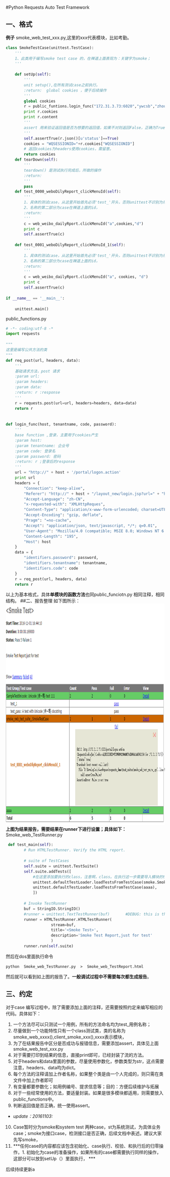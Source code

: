 #Python Requests Auto Test Framework
## 一、格式
**例子**
smoke_web_test_xxx.py,这里的xxx代表模块，比如考勤。
```python
class SmokeTestCase(unittest.TestCase):
    '''
    1、此类用于编写smoke test case 的，在禅道上面表现为：关键字为smoke；
    '''

    def setUp(self):
        '''
        unit setup(),在所有测试case之前执行。
        :return:  global cookies ，便于后续操作
        '''
        global cookies
        r = public_funtions.login_func("172.31.3.73:6020","ywcsb","zhouyong","a111111")
        print r.cookies
        print r.content
        '''
        assert 用来验证返回值是否为想要的返回值，如果不对则返回False，正确为True
        '''
        self.assertTrue(r.json()[u'status']==True)
        cookies = "WQSESSIONID="+r.cookies["WQSESSIONID"]
        # 返回cookies为headers使用cookies，需留意。
        return cookies
    def tearDown(self):
        '''
        teardown() 是测试执行完成后，所做的操作
        :return:
        '''
        pass
    def test_0000_weboDilyReport_clickMenuId(self):
        '''
        1、具体的测试case，从这里开始首先必须'test_'开头，否则unittest不识别为用例，
        2、名称的第二部分为case在禅道上面的id，
        :return:
        '''
        c = web_weibo_dailyRport.clickMenuId("a",cookies,"d")
        print c
        self.assertTrue(c)

    def test_0001_weboDilyReport_clickMenuId_1(self):
        '''
        1、具体的测试case，从这里开始首先必须'test_'开头，否则unittest不识别为用例，
        2、名称的第二部分为case在禅道上面的id，
        :return:
        '''
        c = web_weibo_dailyRport.clickMenuId("a", cookies, "d")
        print c
        self.assertTrue(c)

if __name__ == '__main__':

    unittest.main()

```
public_functions.py
```python
# -*- coding:utf-8 -*
import requests

"""
这里是编写公共方法的类
"""
def req_post(url, headers, data):
    '''
    基础请求方法，post 请求
    :param url:
    :param headers:
    :param data:
    :return: r :response
    '''
    r = requests.post(url=url, headers=headers, data=data)
    return r


def login_func(host, tenantname, code, password):
    '''
    base function ,登录，主要用于cookies产生
    :param host:
    :param tenantname: 企业号
    :param code: 登录名
    :param password: 密码
    :return: r ;登录后的response
    '''
    url = "http://" + host + '/portal/logon.action'
    print url
    headers = {
        "Connection": "keep-alive",
        "Referer": "http://" + host + "/layout_new/login.jsp?url=" + "http://" + host + "/layout_new/login.html",
        "Accept-Language": "zh-CN",
        "x-requested-with": "XMLHttpReques",
        "Content-Type": "application/x-www-form-urlencoded; charset=UTF-8",
        "Accept-Encoding": "gzip, deflate",
        "Pragm": "=no-cache",
        "Accept": "application/json, text/javascript, */*; q=0.01",
        "User-Agent": "Mozilla/4.0 (compatible; MSIE 8.0; Windows NT 6.1; WOW64; Trident/4.0; SLCC2; .NET CLR 2.0.50727; .NET CLR 3.5.30729; .NET CLR 3.0.30729; Media Center PC 6.0; .NET4.0C; .NET4.0E; InfoPath.3)",
        "Content-Length": "195",
        "Host": host
    }
    data = {
        "identifiers.password": password,
        "identifiers.tenantname": tenantname,
        "identifiers.code": code
    }
    r = req_post(url, headers, data)
    return r
```
以上为基本格式，具体**单模块的函数方法**也同public_funciotn.py 相同注释，相同结构。
##二、报告整理
如下图所示：
<img src="pic/requests_framework_1.PNG" alt="GitHub" title="GitHub,Social Coding" width="900" height="700" />
**上图为结果报告，需要结果在runner下进行设置；具体如下：**  
Smoke_web_TestRunner.py
```python
 def test_main(self):
        # Run HTMLTestRunner. Verify the HTML report.

        # suite of TestCases
        self.suite = unittest.TestSuite()
        self.suite.addTests([
            #在这里添加要执行的class，注意啊，class。在执行这一步需要导入模块的testsuite。
            unittest.defaultTestLoader.loadTestsFromTestCase(smoke.SmokeTestCase),
            unittest.defaultTestLoader.loadTestsFromTestCase(aaaa),
            ])

        # Invoke TestRunner
        buf = StringIO.StringIO()
        #runner = unittest.TextTestRunner(buf)       #DEBUG: this is the unittest baseline
        runner = HTMLTestRunner.HTMLTestRunner(
                    stream=buf,
                    title='<Smoke Test>',
                    description='Smoke Test Report,just for test'
                    )
        runner.run(self.suite)
```
然后在dos里面执行命令
```dos
python  Smoke_web_TestRunner.py  >  Smoke_web_TestReport.html
```
然后就可以看到如上图的报告了。**一般调试过程中不需要每次都生成报告**。

## 三、约定
对于case 编写过程中，除了需要添加上面的注释，还需要按照约定来编写相应的代码。具体如下：  
1. 一个方法尽可以只测试一个用例，所有的方法命名均为test_用例名称；
2. 尽量做到一个功能特性只有一个class测试类，类的名称为smoke_web_xxxx(),client_smoke_xxx(),xxxx表示模块，
3. 为了在结果报告中区分是否成功与报错信息，需要添加assert，具体见上面smoke_web_test_xxx.py
4. 对于需要打印到结果的信息，直接print即可，已经封装了流的方法。
5. 对于headers和data里面的参数，尽量使用参数化，参数类型为str，这点需要注意，headers、data均为dict。
6. 每个方法的注释请加上作者名称，如果整个类是由一个人完成的，则只需在类文件中加上作者即可
7. 有变量都要参数化；如用例编号、提求信息等；目的：方便后续维护与拓展
8. 对于一些经常使用的方法，要适量封装。如果是很多模块都适用，则需要放入public_functions中。
9. 判断返回值是否正确，统一使用assert。
* *update：20161103:*
10. Case暂时分为smoke和system test 两种case，st为系统测试，为具体业务case；smoke为接口case，检测接口是否正确，后续文档中表述。建议大家先写smoke，
11. ***任何case的内容都应该包含初始化、case执行、校验、和执行后的归零操作，1. 初始化为case的准备操作，如果所有的case都需要执行同样的操作，这部分可以放到setUp（）里面执行， ***

后续持续更新a
